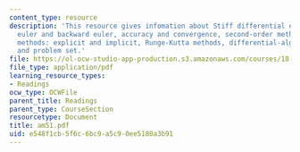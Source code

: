 ```yaml
---
content_type: resource
description: 'This resource gives infomation about Stiff differential equations, forward
  euler and backward euler, accuracy and convergence, second-order methods, multistep
  methods: explicit and implicit, Runge-Kutta methods, differential-algebraic equations
  and problem set.'
file: https://ol-ocw-studio-app-production.s3.amazonaws.com/courses/18-086-mathematical-methods-for-engineers-ii-spring-2006/e548f1cb5f6c6bc9a5c90ee5180a3b91_am51.pdf
file_type: application/pdf
learning_resource_types:
- Readings
ocw_type: OCWFile
parent_title: Readings
parent_type: CourseSection
resourcetype: Document
title: am51.pdf
uid: e548f1cb-5f6c-6bc9-a5c9-0ee5180a3b91
---
```

